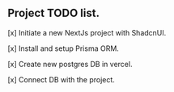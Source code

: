 ## Project TODO list.

[x] Initiate a new NextJs project with ShadcnUI.

[x] Install and setup Prisma ORM.

[x] Create new postgres DB in vercel.

[x] Connect DB with the project.
